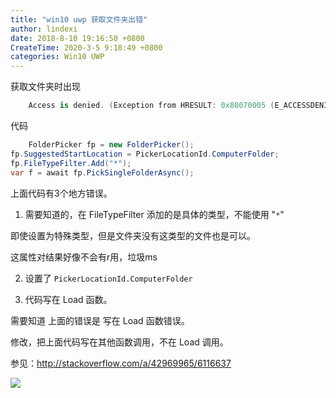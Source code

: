 ```yaml
---
title: "win10 uwp 获取文件夹出错"
author: lindexi
date: 2018-8-10 19:16:50 +0800
CreateTime: 2020-3-5 9:18:49 +0800
categories: Win10 UWP
---
```


获取文件夹时出现
```csharp
    Access is denied. (Exception from HRESULT: 0x80070005 (E_ACCESSDENIED))
```

<!--more-->



<div id="toc"></div>
<!-- csdn -->

代码


```csharp
    FolderPicker fp = new FolderPicker();
fp.SuggestedStartLocation = PickerLocationId.ComputerFolder;
fp.FileTypeFilter.Add("*");
var f = await fp.PickSingleFolderAsync();
```

上面代码有3个地方错误。

1. 需要知道的，在 FileTypeFilter 添加的是具体的类型，不能使用 "`*`" 

 即使设置为特殊类型，但是文件夹没有这类型的文件也是可以。

 这属性对结果好像不会有r用，垃圾ms



2. 设置了 `PickerLocationId.ComputerFolder` 

3. 代码写在 Load 函数。

 需要知道 上面的错误是 写在 Load 函数错误。

 修改，把上面代码写在其他函数调用，不在 Load 调用。

参见：http://stackoverflow.com/a/42969965/6116637

![](http://image.acmx.xyz/34fdad35-5dfe-a75b-2b4b-8c5e313038e2%2F201792391647.jpg)

